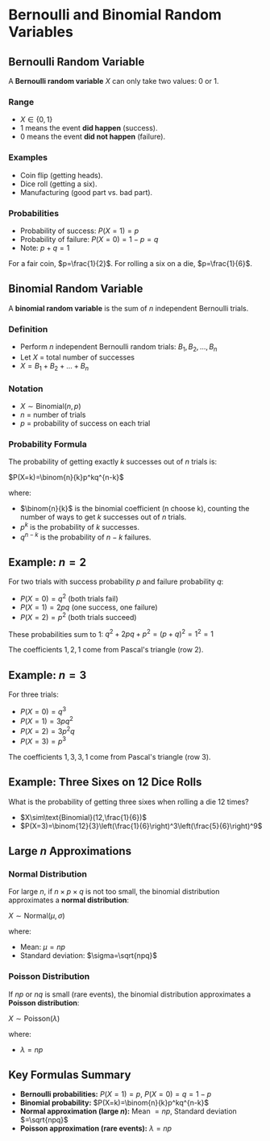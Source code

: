 # Bernoulli and Binomial Random Variables

## Bernoulli Random Variable
A **Bernoulli random variable** $X$ can only take two values: 0 or 1.

### Range
- $X\in\{0,1\}$
- $1$ means the event **did happen** (success).
- $0$ means the event **did not happen** (failure).

### Examples
- Coin flip (getting heads).
- Dice roll (getting a six).
- Manufacturing (good part vs. bad part).

### Probabilities
- Probability of success: $P(X=1)=p$
- Probability of failure: $P(X=0)=1-p=q$
- Note: $p+q=1$

For a fair coin, $p=\frac{1}{2}$. For rolling a six on a die, $p=\frac{1}{6}$.

## Binomial Random Variable
A **binomial random variable** is the sum of $n$ independent Bernoulli trials.

### Definition
- Perform $n$ independent Bernoulli random trials: $B_1,B_2,...,B_n$
- Let $X$ = total number of successes
- $X=B_1+B_2+...+B_n$

### Notation
- $X\sim\text{Binomial}(n,p)$
- $n$ = number of trials
- $p$ = probability of success on each trial

### Probability Formula
The probability of getting exactly $k$ successes out of $n$ trials is:

$P(X=k)=\binom{n}{k}p^kq^{n-k}$

where:
- $\binom{n}{k}$ is the binomial coefficient (n choose k), counting the number of ways to get $k$ successes out of $n$ trials.
- $p^k$ is the probability of $k$ successes.
- $q^{n-k}$ is the probability of $n-k$ failures.

## Example: $n=2$
For two trials with success probability $p$ and failure probability $q$:

- $P(X=0)=q^2$ (both trials fail)
- $P(X=1)=2pq$ (one success, one failure)
- $P(X=2)=p^2$ (both trials succeed)

These probabilities sum to $1$: $q^2+2pq+p^2=(p+q)^2=1^2=1$

The coefficients $1,2,1$ come from Pascal's triangle (row 2).

## Example: $n=3$
For three trials:

- $P(X=0)=q^3$
- $P(X=1)=3pq^2$
- $P(X=2)=3p^2q$
- $P(X=3)=p^3$

The coefficients $1,3,3,1$ come from Pascal's triangle (row 3).

## Example: Three Sixes on 12 Dice Rolls
What is the probability of getting three sixes when rolling a die 12 times?

- $X\sim\text{Binomial}(12,\frac{1}{6})$
- $P(X=3)=\binom{12}{3}\left(\frac{1}{6}\right)^3\left(\frac{5}{6}\right)^9$

## Large $n$ Approximations
### Normal Distribution
For large $n$, if $n\times p\times q$ is not too small, the binomial distribution approximates a **normal distribution**:

$X\sim\text{Normal}(\mu,\sigma)$

where:
- Mean: $\mu=np$
- Standard deviation: $\sigma=\sqrt{npq}$

### Poisson Distribution
If $np$ or $nq$ is small (rare events), the binomial distribution approximates a **Poisson distribution**:

$X\sim\text{Poisson}(\lambda)$

where:
- $\lambda=np$

## Key Formulas Summary
- **Bernoulli probabilities:** $P(X=1)=p$, $P(X=0)=q=1-p$
- **Binomial probability:** $P(X=k)=\binom{n}{k}p^kq^{n-k}$
- **Normal approximation (large $n$):** Mean $=np$, Standard deviation $=\sqrt{npq}$
- **Poisson approximation (rare events):** $\lambda=np$